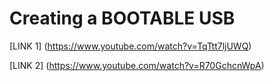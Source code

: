 # Creating a BOOTABLE USB
 
[LINK 1] (https://www.youtube.com/watch?v=TqTtt7ljUWQ)

[LINK 2] (https://www.youtube.com/watch?v=R70GchcnWpA)
